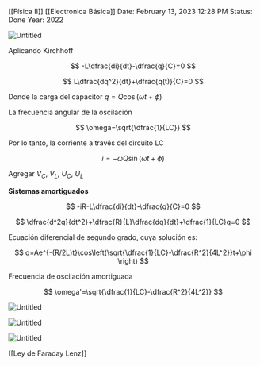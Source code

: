 [[Física II]] [[Electronica Básica]]
Date: February 13, 2023 12:28 PM
Status: Done
Year: 2022

![Untitled](Images/Circuitos%20inductivos-capacitivos/Untitled.png)

Aplicando Kirchhoff

$$
-L\dfrac{di}{dt}-\dfrac{q}{C}=0
$$

$$
L\dfrac{dq^2}{dt}+\dfrac{q(t)}{C}=0
$$

Donde la carga del capacitor $q=Q\cos(\omega t + \phi)$

La frecuencia angular de la oscilación

$$
\omega=\sqrt{\dfrac{1}{LC}}
$$

Por lo tanto, la corriente a través del circuito LC

$$
i=-\omega Q \sin (\omega t + \phi)
$$

Agregar $V_C$, $V_L$, $U_C$, $U_L$

**Sistemas amortiguados**

$$
-iR-L\dfrac{di}{dt}-\dfrac{q}{C}=0
$$

$$
\dfrac{d^2q}{dt^2}+\dfrac{R}{L}\dfrac{dq}{dt}+\dfrac{1}{LC}q=0
$$

Ecuación diferencial de segundo grado, cuya solución es:

$$
q=Ae^{-(R/2L)t}\cos\left(\sqrt{\dfrac{1}{LC}-\dfrac{R^2}{4L^2}}t+\phi \right)
$$

Frecuencia de oscilación amortiguada

$$
\omega'=\sqrt{\dfrac{1}{LC}-\dfrac{R^2}{4L^2}}
$$

![Untitled](Images/Circuitos%20inductivos-capacitivos/Untitled%201.png)

![Untitled](Images/Circuitos%20inductivos-capacitivos/Untitled%202.png)

![Untitled](Images/Circuitos%20inductivos-capacitivos/Untitled%203.png)



[[Ley de Faraday Lenz]]